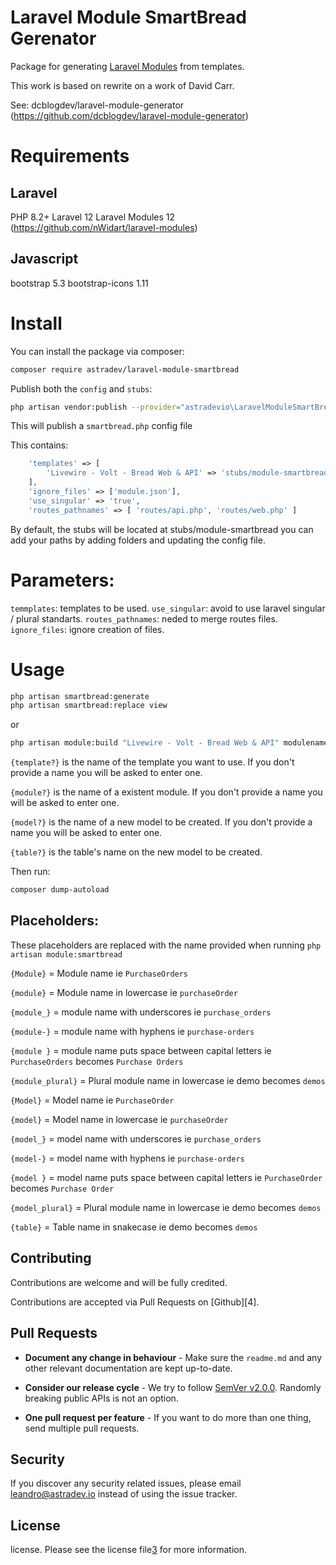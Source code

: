 # Laravel Module SmartBread Gerenator 

Package for generating [Laravel Modules](https://github.com/nWidart/laravel-modules) from templates. 

This work is based on rewrite on a work of David Carr. 

See: 
dcblogdev/laravel-module-generator (https://github.com/dcblogdev/laravel-module-generator)

# Requirements

## Laravel
PHP 8.2+
Laravel 12
Laravel Modules 12 (https://github.com/nWidart/laravel-modules)

## Javascript
bootstrap 5.3
bootstrap-icons 1.11

# Install

You can install the package via composer:

```bash
composer require astradev/laravel-module-smartbread
```

Publish both the `config` and `stubs`:

```bash
php artisan vendor:publish --provider="astradevio\LaravelModuleSmartBread\SmartBreadServiceProvider" 
```

This will publish a `smartbread.php` config file

This contains:
```php
    'templates' => [
        'Livewire - Volt - Bread Web & API' => 'stubs/module-smartbread/livewire-volt-full',
    ],
    'ignore_files' => ['module.json'],
    'use_singular' => 'true',
    'routes_pathnames' => [ 'routes/api.php', 'routes/web.php' ]
```
By default, the stubs will be located at stubs/module-smartbread you can add your paths by adding folders and updating the config file.

# Parameters:
`temmplates`: templates to be used.
`use_singular`: avoid to use laravel singular / plural standarts.
`routes_pathnames`: neded to merge routes files.
`ignore_files`: ignore creation of files.

# Usage

```bash
php artisan smartbread:generate
php artisan smartbread:replace view
```
or 
```bash
php artisan module:build "Livewire - Volt - Bread Web & API" modulename modelname tablename 
```

`{template?}` is the name of the template you want to use. If you don't provide a name you will be asked to enter one.

`{module?}` is the name of a existent module. If you don't provide a name you will be asked to enter one.

`{model?}` is the name of a new model to be created. If you don't provide a name you will be asked to enter one.

`{table?}` is the table's name on the new model to be created. 

Then run:

```bash
composer dump-autoload
```
## Placeholders:

These placeholders are replaced with the name provided when running `php artisan module:smartbread`

`{Module}` = Module name ie `PurchaseOrders`

`{module}` = Module name in lowercase ie `purchaseOrder`

`{module_}` = module name with underscores ie `purchase_orders`

`{module-}` = module name with hyphens ie `purchase-orders`

`{module }` = module name puts space between capital letters ie `PurchaseOrders` becomes `Purchase Orders`

`{module_plural}` = Plural module name in lowercase ie demo becomes `demos`

`{Model}` = Model name ie `PurchaseOrder`

`{model}` = Model name in lowercase ie `purchaseOrder`

`{model_}` = model name with underscores ie `purchase_orders`

`{model-}` = model name with hyphens ie `purchase-orders`

`{model }` = model name puts space between capital letters ie `PurchaseOrder` becomes `Purchase Order`

`{model_plural}` = Plural module name in lowercase ie demo becomes `demos`

`{table}` = Table name in snakecase ie demo becomes `demos`

## Contributing

Contributions are welcome and will be fully credited.

Contributions are accepted via Pull Requests on [Github][4].

## Pull Requests

- **Document any change in behaviour** - Make sure the `readme.md` and any other relevant documentation are kept up-to-date.

- **Consider our release cycle** - We try to follow [SemVer v2.0.0][2]. Randomly breaking public APIs is not an option.

- **One pull request per feature** - If you want to do more than one thing, send multiple pull requests.

## Security

If you discover any security related issues, please email leandro@astradev.io instead of using the issue tracker.

## License

license. Please see the license file[3] for more information.

[1]:    changelog.md
[2]:    http://semver.org/
[3]:    license.md
